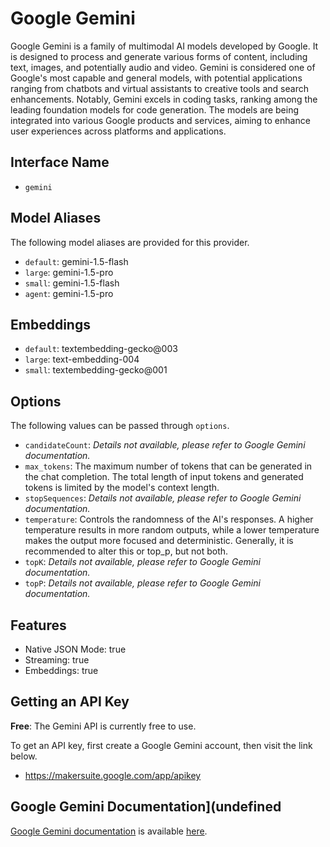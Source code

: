 # Google Gemini

Google Gemini is a family of multimodal AI models developed by Google. It is designed to process and generate various forms of content, including text, images, and potentially audio and video. Gemini is considered one of Google's most capable and general models, with potential applications ranging from chatbots and virtual assistants to creative tools and search enhancements. Notably, Gemini excels in coding tasks, ranking among the leading foundation models for code generation. The models are being integrated into various Google products and services, aiming to enhance user experiences across platforms and applications.

## Interface Name

- `gemini`


## Model Aliases

The following model aliases are provided for this provider. 

- `default`: gemini-1.5-flash
- `large`: gemini-1.5-pro
- `small`: gemini-1.5-flash
- `agent`: gemini-1.5-pro

## Embeddings

- `default`: textembedding-gecko@003
- `large`: text-embedding-004
- `small`: textembedding-gecko@001


## Options

The following values can be passed through `options`.

- `candidateCount`: _Details not available, please refer to Google Gemini documentation._
- `max_tokens`: The maximum number of tokens that can be generated in the chat completion. The total length of input tokens and generated tokens is limited by the model's context length.
- `stopSequences`: _Details not available, please refer to Google Gemini documentation._
- `temperature`: Controls the randomness of the AI's responses. A higher temperature results in more random outputs, while a lower temperature makes the output more focused and deterministic. Generally, it is recommended to alter this or top_p, but not both.
- `topK`: _Details not available, please refer to Google Gemini documentation._
- `topP`: _Details not available, please refer to Google Gemini documentation._


## Features

- Native JSON Mode: true
- Streaming: true
- Embeddings: true


## Getting an API Key

**Free**: The Gemini API is currently free to use.

To get an API key, first create a Google Gemini account, then visit the link below.

- https://makersuite.google.com/app/apikey


## Google Gemini Documentation](undefined

[Google Gemini documentation](https://ai.google.dev/gemini-api/docs) is available [here](https://ai.google.dev/gemini-api/docs).
